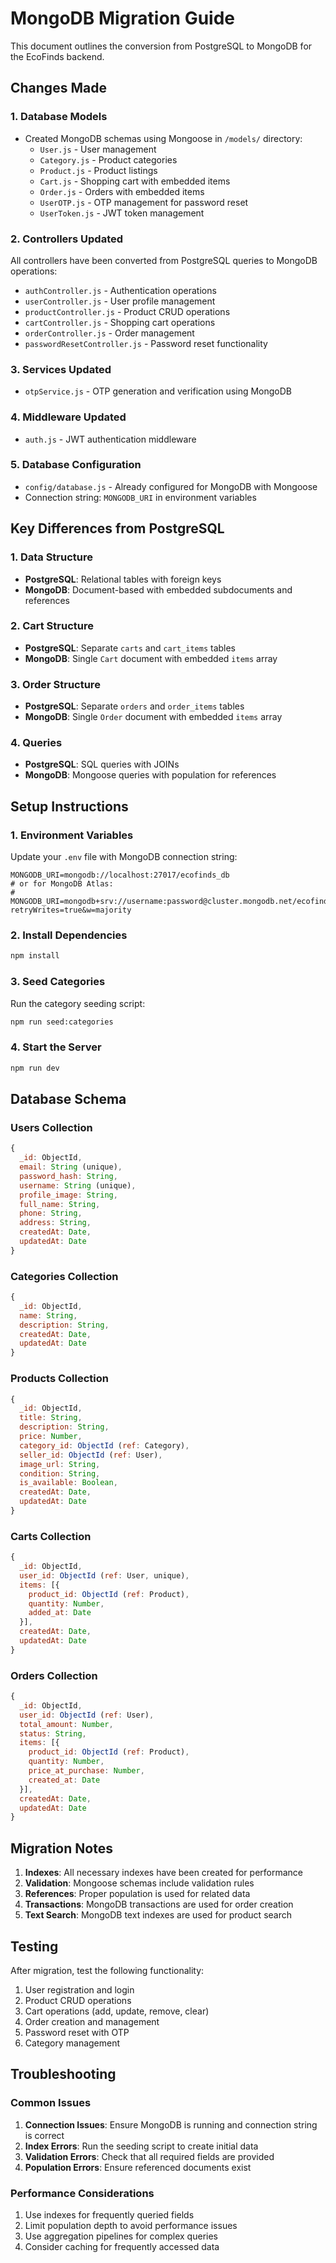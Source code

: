 # MongoDB Migration Guide

This document outlines the conversion from PostgreSQL to MongoDB for the EcoFinds backend.

## Changes Made

### 1. Database Models
- Created MongoDB schemas using Mongoose in `/models/` directory:
  - `User.js` - User management
  - `Category.js` - Product categories
  - `Product.js` - Product listings
  - `Cart.js` - Shopping cart with embedded items
  - `Order.js` - Orders with embedded items
  - `UserOTP.js` - OTP management for password reset
  - `UserToken.js` - JWT token management

### 2. Controllers Updated
All controllers have been converted from PostgreSQL queries to MongoDB operations:
- `authController.js` - Authentication operations
- `userController.js` - User profile management
- `productController.js` - Product CRUD operations
- `cartController.js` - Shopping cart operations
- `orderController.js` - Order management
- `passwordResetController.js` - Password reset functionality

### 3. Services Updated
- `otpService.js` - OTP generation and verification using MongoDB

### 4. Middleware Updated
- `auth.js` - JWT authentication middleware

### 5. Database Configuration
- `config/database.js` - Already configured for MongoDB with Mongoose
- Connection string: `MONGODB_URI` in environment variables

## Key Differences from PostgreSQL

### 1. Data Structure
- **PostgreSQL**: Relational tables with foreign keys
- **MongoDB**: Document-based with embedded subdocuments and references

### 2. Cart Structure
- **PostgreSQL**: Separate `carts` and `cart_items` tables
- **MongoDB**: Single `Cart` document with embedded `items` array

### 3. Order Structure
- **PostgreSQL**: Separate `orders` and `order_items` tables
- **MongoDB**: Single `Order` document with embedded `items` array

### 4. Queries
- **PostgreSQL**: SQL queries with JOINs
- **MongoDB**: Mongoose queries with population for references

## Setup Instructions

### 1. Environment Variables
Update your `.env` file with MongoDB connection string:
```env
MONGODB_URI=mongodb://localhost:27017/ecofinds_db
# or for MongoDB Atlas:
# MONGODB_URI=mongodb+srv://username:password@cluster.mongodb.net/ecofinds_db?retryWrites=true&w=majority
```

### 2. Install Dependencies
```bash
npm install
```

### 3. Seed Categories
Run the category seeding script:
```bash
npm run seed:categories
```

### 4. Start the Server
```bash
npm run dev
```

## Database Schema

### Users Collection
```javascript
{
  _id: ObjectId,
  email: String (unique),
  password_hash: String,
  username: String (unique),
  profile_image: String,
  full_name: String,
  phone: String,
  address: String,
  createdAt: Date,
  updatedAt: Date
}
```

### Categories Collection
```javascript
{
  _id: ObjectId,
  name: String,
  description: String,
  createdAt: Date,
  updatedAt: Date
}
```

### Products Collection
```javascript
{
  _id: ObjectId,
  title: String,
  description: String,
  price: Number,
  category_id: ObjectId (ref: Category),
  seller_id: ObjectId (ref: User),
  image_url: String,
  condition: String,
  is_available: Boolean,
  createdAt: Date,
  updatedAt: Date
}
```

### Carts Collection
```javascript
{
  _id: ObjectId,
  user_id: ObjectId (ref: User, unique),
  items: [{
    product_id: ObjectId (ref: Product),
    quantity: Number,
    added_at: Date
  }],
  createdAt: Date,
  updatedAt: Date
}
```

### Orders Collection
```javascript
{
  _id: ObjectId,
  user_id: ObjectId (ref: User),
  total_amount: Number,
  status: String,
  items: [{
    product_id: ObjectId (ref: Product),
    quantity: Number,
    price_at_purchase: Number,
    created_at: Date
  }],
  createdAt: Date,
  updatedAt: Date
}
```

## Migration Notes

1. **Indexes**: All necessary indexes have been created for performance
2. **Validation**: Mongoose schemas include validation rules
3. **References**: Proper population is used for related data
4. **Transactions**: MongoDB transactions are used for order creation
5. **Text Search**: MongoDB text indexes are used for product search

## Testing

After migration, test the following functionality:
1. User registration and login
2. Product CRUD operations
3. Cart operations (add, update, remove, clear)
4. Order creation and management
5. Password reset with OTP
6. Category management

## Troubleshooting

### Common Issues
1. **Connection Issues**: Ensure MongoDB is running and connection string is correct
2. **Index Errors**: Run the seeding script to create initial data
3. **Validation Errors**: Check that all required fields are provided
4. **Population Errors**: Ensure referenced documents exist

### Performance Considerations
1. Use indexes for frequently queried fields
2. Limit population depth to avoid performance issues
3. Use aggregation pipelines for complex queries
4. Consider caching for frequently accessed data
